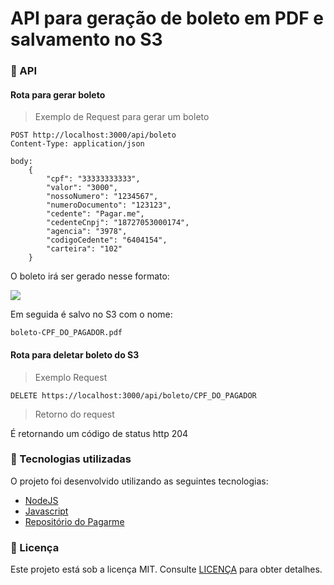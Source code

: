 # API para geração de boleto em PDF e salvamento no S3


### :wrench: API 

#### Rota para gerar boleto
> Exemplo de Request para gerar um boleto
```http
POST http://localhost:3000/api/boleto
Content-Type: application/json

body:
    {
        "cpf": "33333333333",
        "valor": "3000",
        "nossoNumero": "1234567",
        "numeroDocumento": "123123",
        "cedente": "Pagar.me",
        "cedenteCnpj": "18727053000174",
        "agencia": "3978",
        "codigoCedente": "6404154",
        "carteira": "102"
    }
```

<p>O boleto irá ser gerado nesse formato:</p>
<img src="https://user-images.githubusercontent.com/48372094/114185152-c698c700-991b-11eb-87cd-2de6608521da.jpg">
<P>Em seguida é salvo no S3 com o nome:</p> 

```boleto-CPF_DO_PAGADOR.pdf```

#### Rota para deletar boleto do S3

> Exemplo Request
```http
DELETE https://localhost:3000/api/boleto/CPF_DO_PAGADOR
```
> Retorno do request
<p>É retornando um código de status http 204</p>


### :rocket: Tecnologias utilizadas

O projeto foi desenvolvido utilizando as seguintes tecnologias:

- [NodeJS](https://nodejs.org/en/)
- [Javascript](https://developer.mozilla.org/pt-BR/docs/Web/JavaScript)
- [Repositório do Pagarme](https://github.com/pagarme/node-boleto)

### :memo: Licença

Este projeto está sob a licença MIT. Consulte [LICENÇA](https://github.com/leosantosx/gerador-boleto/blob/master/LICENSE) para obter detalhes.


